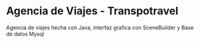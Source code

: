 # Agencia de Viajes - Transpotravel
Agencia de viajes hecha con Java, interfaz grafica con SceneBuilder y Base de datos Mysql
